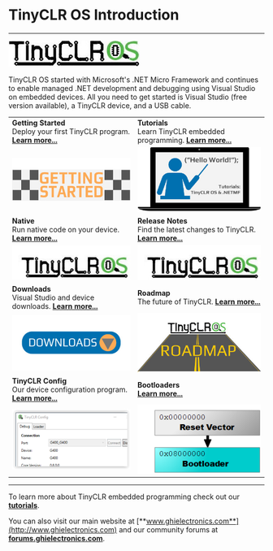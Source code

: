# TinyCLR OS Introduction
---
![TinyCLR Logo](images/tinyclr-logo-noborder.jpg)

TinyCLR OS started with Microsoft's .NET Micro Framework and continues to enable managed .NET development and debugging using Visual Studio on embedded devices. All you need to get started is Visual Studio (free version available), a TinyCLR device, and a USB cable.

|  |  |
|--|--|
|  **Getting Started** </br> Deploy your first TinyCLR program. [**Learn more...**](getting-started.md)  |  **Tutorials** </br> Learn TinyCLR embedded programming. [**Learn more...**](tutorials/intro.md)   |
|  [![Getting Started](images/getting-started.jpg)](getting-started.md)   |  [![Tutorials](images/tutorials.jpg)](tutorials/intro.md)  |
|   **Native** </br> Run native code on your device. [**Learn more...**](native/intro.md)  |  **Release Notes** </br> Find the latest changes to TinyCLR. [**Learn more...**](release-notes.md)  |
|  [![TinyCLR Logo](images/tinyclr-logo.jpg)](native/intro.md)   |  [![Release Notes](images/tinyclr-logo.jpg)](release-notes.md)   |
|  **Downloads** </br> Visual Studio and device downloads. [**Learn more...**](downloads.md)   |   **Roadmap** </br> The future of TinyCLR. [**Learn more...**](roadmap.md)  |
|  [![Download](images/download.jpg)](downloads.md)   |  [![Road](images/roadmap.jpg)](roadmap.md)   |
|  **TinyCLR Config** </br> Our device configuration program. [**Learn more...**](tinyclr-config.md)   |  **Bootloaders** </br> [**Learn more...**](../loaders/intro.md)   |
|  [![TinyCLR Config](images/tinyclr-config-sm.png)](tinyclr-config.md)   |  [![Bootloader](images/bootloader.png)](../loaders/intro.md)   |

***

To learn more about TinyCLR embedded programming check out our [**tutorials**](tutorials/intro.md).

You can also visit our main website at [**www.ghielectronics.com**](http://www.ghielectronics.com) and our community forums at [**forums.ghielectronics.com**](https://forums.ghielectronics.com/).

